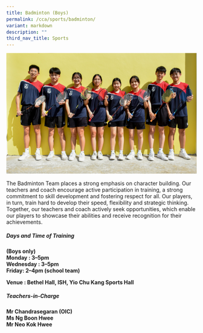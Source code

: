 ```yaml
---
title: Badminton (Boys)
permalink: /cca/sports/badminton/
variant: markdown
description: ""
third_nav_title: Sports
---
```

![](/images/2023images/CCAs%202023/badminton2023.jpg)

The Badminton Team places a strong emphasis on character building. Our teachers and coach encourage active participation in training, a strong commitment to skill development and fostering respect for all. Our players, in turn, train hard to develop their speed, flexibility and strategic thinking. Together, our teachers and coach actively seek opportunities, which enable our players to showcase their abilities and receive recognition for their achievements.&nbsp;


<h5>Days and Time of Training</h5>
<b>
(Boys only)<br>
Monday : 3–5pm&nbsp;<br>
Wednesday : 3–5pm&nbsp;<br>
Friday: 2–4pm (school team)<br></b>
	
<b>Venue : Bethel Hall, ISH, Yio Chu Kang Sports Hall</b>
	
<h5>Teachers-in-Charge</h5>
<b>
Mr Chandrasegaran (OIC)<br>
Ms Ng Boon Hwee<br>
Mr Neo Kok Hwee<br></b>